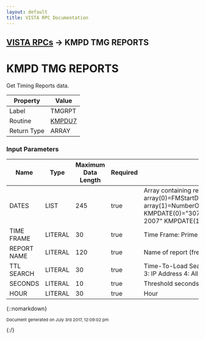 ```yaml
---
layout: default
title: VISTA RPC Documentation
---
```


## [VISTA RPCs](TableOfContents) &#8594; KMPD TMG REPORTS
# KMPD TMG REPORTS

Get Timing Reports data.

Property | Value
--- | ---
Label | TMGRPT
Routine | [KMPDU7](http://code.osehra.org/dox/Routine_KMPDU7_source.html)
Return Type | ARRAY


### Input Parameters

Name | Type | Maximum Data Length | Required | Description
--- | --- | --- | --- | ---
DATES | LIST | 245 | true | Array containing report dates in format:        array(0)&#x3D;FMStartDate^FMEndDate^ExtStartDate^ExtEndDate        array(1)&#x3D;NumberOfSessions ex:     KMPDATE(0)&#x3D;&quot;3070925^3071001^Sep 25, 2007^Oct 01, 2007&quot;        KMPDATE(1)&#x3D;7
TIME FRAME | LITERAL | 30 | true | Time Frame: Prime Time            Non-Prime Time
REPORT NAME | LITERAL | 120 | true | Name of report (free text).
TTL SEARCH | LITERAL | 30 | true | Time-To-Load Search criteria:        1: User Name        2: Client Name        3: IP Address        4: All Items
SECONDS | LITERAL | 10 | true | Threshold seconds.
HOUR | LITERAL | 30 | true | Hour



{::nomarkdown} <br/><p style="font-size: 11px">Document generated on July 3rd 2017, 12:09:02 pm</p>{:/}
